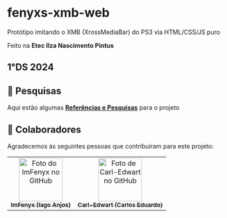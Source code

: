 # fenyxs-xmb-web

Protótipo imitando o XMB (XrossMediaBar) do PS3 via HTML/CSS/JS puro

Feito na **Etec Ilza Nascimento Pintus**

1°DS 2024
---

## 🔎 Pesquisas
Aqui estão algumas **[Referências e Pesquisas](research/research.md)** para o projeto

## 🤝 Colaboradores

Agradecemos às seguintes pessoas que contribuíram para este projeto:

<table>
  <tr>
    <td align="center">
      <a href="#" title="Iago Anjos da Silva">
        <img src="https://avatars.githubusercontent.com/u/103691581?v=4" width="100px;" alt="Foto do ImFenyx no GitHub"/><br>
        <sub>
          <b>ImFenyx (Iago Anjos)</b>
        </sub>
      </a>
    </td>
    <td align="center">
      <a href="#" title="Carlos Eduardo">
        <img src="https://avatars.githubusercontent.com/u/168155748?v=4" width="100px;" alt="Foto de Carl-Edwart no GitHub"><br>
        <sub>
          <b>Carl-Edwart (Carlos Eduardo)</b>
        </sub>
      </a>
    </td>
  </tr>
</table>

